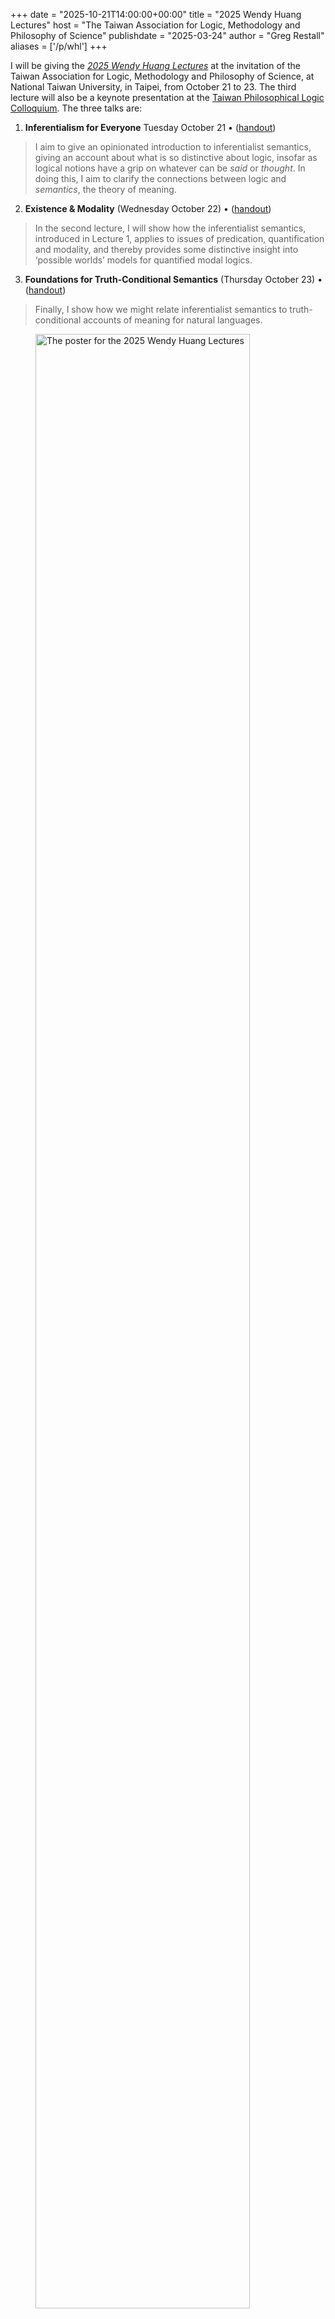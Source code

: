 +++
date = "2025-10-21T14:00:00+00:00"
title = "2025 Wendy Huang Lectures"
host = "The Taiwan Association for Logic, Methodology and Philosophy of Science"
publishdate = "2025-03-24"
author = "Greg Restall"
aliases = ['/p/whl']
+++

I will be giving the *[2025 Wendy Huang Lectures](https://philo.ntu.edu.tw/web/announcement/announcement_in.jsp?np_id=NP1760664807989)*
at the invitation of the Taiwan Association for Logic,
Methodology and Philosophy of Science, at National Taiwan University, in
Taipei, from October 21 to 23. The third lecture will also be a keynote
presentation at the [Taiwan Philosophical Logic Colloquium](https://sites.google.com/view/tplc-2025/home).
The three talks 
are:

1. <b>Inferentialism for Everyone</b> Tuesday October 21 &bull; ([handout](/handouts/whl-h-1.pdf))
> I aim to give an opinionated introduction to inferentialist
> semantics, giving an account about what is so distinctive about
> logic, insofar as logical notions have a grip on whatever can be
> _said_ or _thought_. In doing this, I aim to clarify the connections
> between logic and _semantics_, the theory of meaning.
2. <b>Existence &amp; Modality</b> (Wednesday October 22) &bull; ([handout](/handouts/whl-h-2.pdf))
> In the second lecture, I will show how the inferentialist
> semantics, introduced in Lecture 1, applies to issues of
> predication, quantification and modality, and thereby provides
> some distinctive insight into ‘possible worlds’ models for
> quantified modal logics.
3. <b>Foundations for Truth-Conditional Semantics</b> (Thursday October 23) &bull; ([handout](/handouts/whl-h-3.pdf))
> Finally, I show how we might relate inferentialist semantics to truth-conditional accounts of meaning for natural languages.

<figure>
<img src="/images/WHL2025海報.png" width="90%"
alt="The poster for the 2025 Wendy Huang Lectures"><figcaption>The poster for the 2025 Wendy Huang Lectures</figcaption>
</figure>


A draft of the text of all three lectures is [available here](/handouts/whl-l.pdf).
